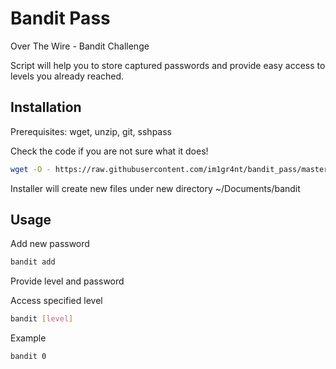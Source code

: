 # Bandit Pass

Over The Wire - Bandit Challenge

Script will help you to store captured passwords and provide easy access to levels you already reached.

## Installation

Prerequisites: wget, unzip, git, sshpass

Check the code if you are not sure what it does!

```bash
wget -O - https://raw.githubusercontent.com/im1gr4nt/bandit_pass/master/install | bash
```
Installer will create new files under new directory ~/Documents/bandit

## Usage

Add new password 

```bash
bandit add
```
Provide level and password


Access specified level

```bash
bandit [level]
```

Example

```bash
bandit 0
```
